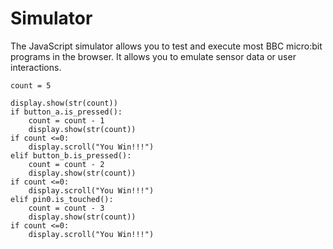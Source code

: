 # Simulator

The JavaScript simulator allows you to test and execute most BBC micro:bit programs in the browser.
It allows you to emulate sensor data or user interactions.

```sim
count = 5

display.show(str(count))
if button_a.is_pressed():
	count = count - 1
	display.show(str(count))
if count <=0:
	display.scroll("You Win!!!")
elif button_b.is_pressed():
	count = count - 2
	display.show(str(count))
if count <=0:
	display.scroll("You Win!!!")
elif pin0.is_touched():
	count = count - 3
	display.show(str(count))
if count <=0:
	display.scroll("You Win!!!")
